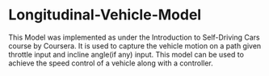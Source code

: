 # Longitudinal-Vehicle-Model

This Model was implemented as under the Introduction to Self-Driving Cars course by Coursera.
It is used to capture the vehicle motion on a path given throttle input and incline angle(if any) input. This model can be used to achieve the speed control of a vehicle along with a controller.
